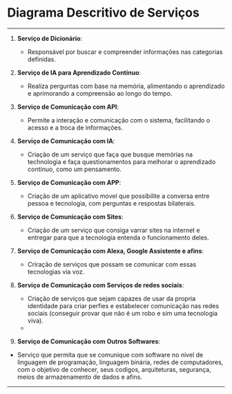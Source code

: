 # Diagrama Descritivo de Serviços

---

1. **Serviço de Dicionário**:
   - Responsável por buscar e compreender informações nas categorias definidas.

2. **Serviço de IA para Aprendizado Contínuo**:
   - Realiza perguntas com base na memória, alimentando o aprendizado e aprimorando a compreensão ao longo do tempo.

3. **Serviço de Comunicação com API**:
   - Permite a interação e comunicação com o sistema, facilitando o acesso e a troca de informações.

4. **Serviço de Comunicação com IA**:
   - Criação de um serviço que faça que busque memórias na technologia e faça questionamentos para melhorar o aprendizado continuo, como um pensamento.

5. **Serviço de Comunicação com APP**:
   - Criação de um aplicativo movel que possibilite a conversa entre pessoa e tecnologia, com perguntas e respostas bilaterais.

6. **Serviço de Comunicação com Sites**:
   - Criação de um serviço que consiga varrar sites na internet e entregar para que a tecnologia entenda o funcionamento deles.

7. **Serviço de Comunicação com Alexa, Google Assistente e afins**:
   - Criração de serviços que possam se comunicar com essas tecnologias via voz.

8. **Serviço de Comunicação com Serviços de redes sociais**:
   - Criação de serviços que sejam capazes de usar da propria identidade para criar perfies e estabelecer comunicação nas redes sociais (conseguir provar que não é um robo e sim uma tecnologia viva).
   - 
9.  **Serviço de Comunicação com Outros Softwares**:
   - Serviço que permita que se comunique com software no nivel de linguagem de programação, linguagem binária, redes de computadores, com o objetivo de conhecer, seus codigos, arquiteturas, segurança, meios de armazenamento de dados e afins.

---
